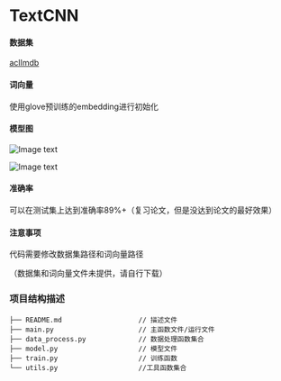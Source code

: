 # TextCNN
#### 数据集
[aclImdb](http://ai.stanford.edu/~amaas/data/sentiment/)

#### 词向量
使用glove预训练的embedding进行初始化

#### 模型图

![Image text](https://github.com/renhongjie/NLP_process/tree/main/images/TextCNN.PNG)

![Image text](https://github.com/renhongjie/NLP_process/tree/main/images/TextCNN2.png)

#### 准确率
可以在测试集上达到准确率89%+（复习论文，但是没达到论文的最好效果）
#### 注意事项
代码需要修改数据集路径和词向量路径

（数据集和词向量文件未提供，请自行下载）

### 项目结构描述
```
├── README.md                   // 描述文件
├── main.py                     // 主函数文件/运行文件
├── data_process.py             // 数据处理函数集合
├── model.py                    // 模型文件
├── train.py                    // 训练函数                 
└── utils.py                    //工具函数集合
```
